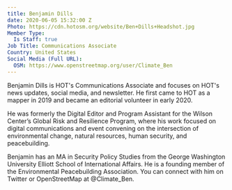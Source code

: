 ```yaml
---
title: Benjamin Dills
date: 2020-06-05 15:32:00 Z
Photo: https://cdn.hotosm.org/website/Ben+Dills+Headshot.jpg
Member Type:
  Is Staff: true
Job Title: Communications Associate
Country: United States
Social Media (Full URL):
  OSM: https://www.openstreetmap.org/user/Climate_Ben
---
```


Benjamin Dills is HOT's Communications Associate and focuses on HOT's news updates, social media, and newsletter. He first came to HOT as a mapper in 2019 and became an editorial volunteer in early 2020.

He was formerly the Digital Editor and Program Assistant for the Wilson Center’s Global Risk and Resilience Program, where his work focused on digital communications and event convening on the intersection of environmental change, natural resources, human security, and peacebuilding.

Benjamin has an MA in Security Policy Studies from the George Washington University Elliott School of International Affairs. He is a founding member of the Environmental Peacebuilding Association. You can connect with him on Twitter or OpenStreetMap at @Climate_Ben.

